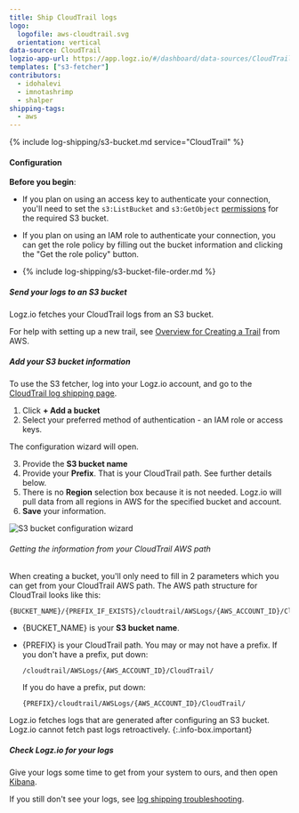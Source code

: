 ```yaml
---
title: Ship CloudTrail logs
logo:
  logofile: aws-cloudtrail.svg
  orientation: vertical
data-source: CloudTrail
logzio-app-url: https://app.logz.io/#/dashboard/data-sources/CloudTrail
templates: ["s3-fetcher"]
contributors:
  - idohalevi
  - imnotashrimp
  - shalper
shipping-tags:
  - aws
---
```


{% include log-shipping/s3-bucket.md service="CloudTrail" %}

#### Configuration

**Before you begin**:

* If you plan on using an access key to authenticate your connection, you'll need to set the `s3:ListBucket` and `s3:GetObject` [permissions](https://support.logz.io/hc/en-us/articles/209486129-Troubleshooting-AWS-IAM-Configuration-for-retrieving-logs-from-a-S3-Bucket) for the required S3 bucket.

* If you plan on using an IAM role to authenticate your connection, you can get the role policy by filling out the bucket information and clicking the "Get the role policy" button.

* {% include log-shipping/s3-bucket-file-order.md %}

<div class="tasklist">

##### Send your logs to an S3 bucket

Logz.io fetches your CloudTrail logs from an S3 bucket.

For help with setting up a new trail, see [Overview for Creating a Trail](https://docs.aws.amazon.com/awscloudtrail/latest/userguide/cloudtrail-create-and-update-a-trail.html) from AWS.


##### Add your S3 bucket information

<!-- logzio-inject:aws:cloudtrail -->

To use the S3 fetcher, log into your Logz.io account, and go to the [CloudTrail log shipping page](https://app.logz.io/#/dashboard/data-sources/cloudtrail).

1. Click **+ Add a bucket**
2. Select your preferred method of authentication - an IAM role or access keys.

The configuration wizard will open.

3. Provide the **S3 bucket name**
4. Provide your **Prefix**. That is your CloudTrail path. See further details below.
5. There is no **Region** selection box because it is not needed. Logz.io will pull data from all regions in AWS for the specified bucket and account.
6. **Save** your information.

![S3 bucket configuration wizard](https://dytvr9ot2sszz.cloudfront.net/logz-docs/log-shipping/s3-configuration-wizard-no-region.png)


###### Getting the information from your CloudTrail AWS path

When creating a bucket, you'll only need to fill in 2 parameters which you can get from your CloudTrail AWS path. The AWS path structure for CloudTrail looks like this:

```
{BUCKET_NAME}/{PREFIX_IF_EXISTS}/cloudtrail/AWSLogs/{AWS_ACCOUNT_ID}/CloudTrail/
```

* {BUCKET_NAME} is your **S3 bucket name**.

* {PREFIX} is your CloudTrail path. You may or may not have a prefix.
   If you don't have a prefix, put down:

  ```
  /cloudtrail/AWSLogs/{AWS_ACCOUNT_ID}/CloudTrail/
  ```

  If you do have a prefix, put down:

  ```
  {PREFIX}/cloudtrail/AWSLogs/{AWS_ACCOUNT_ID}/CloudTrail/
  ```


<!-- info-box-start:info -->
Logz.io fetches logs that are generated after configuring an S3 bucket.
Logz.io cannot fetch past logs retroactively.
{:.info-box.important}
<!-- info-box-end -->

##### Check Logz.io for your logs

Give your logs some time to get from your system to ours, and then open [Kibana](https://app.logz.io/#/dashboard/kibana).

If you still don't see your logs, see [log shipping troubleshooting]({{site.baseurl}}/user-guide/log-shipping/log-shipping-troubleshooting.html).

</div>
